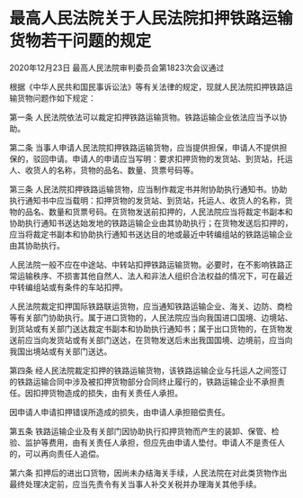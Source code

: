 # 最高人民法院关于人民法院扣押铁路运输货物若干问题的规定

2020年12月23日 最高人民法院审判委员会第1823次会议通过

<!-- INFO END -->

根据《中华人民共和国民事诉讼法》等有关法律的规定，现就人民法院扣押铁路运输货物问题作如下规定：

第一条 人民法院依法可以裁定扣押铁路运输货物。铁路运输企业依法应当予以协助。

第二条 当事人申请人民法院扣押铁路运输货物，应当提供担保，申请人不提供担保的，驳回申请。申请人的申请应当写明：要求扣押货物的发货站、到货站，托运人、收货人的名称，货物的品名、数量、货票号码等。

第三条 人民法院扣押铁路运输货物，应当制作裁定书并附协助执行通知书。协助执行通知书中应当载明：扣押货物的发货站、到货站，托运人、收货人的名称，货物的品名、数量和货票号码。在货物发送前扣押的，人民法院应当将裁定书副本和协助执行通知书送达始发地的铁路运输企业由其协助执行；在货物发送后扣押的，应当将裁定书副本和协助执行通知书送达目的地或最近中转编组站的铁路运输企业由其协助执行。

人民法院一般不应在中途站、中转站扣押铁路运输货物。必要时，在不影响铁路正常运输秩序、不损害其他自然人、法人和非法人组织合法权益的情况下，可在最近中转编组站或有条件的车站扣押。

人民法院裁定扣押国际铁路联运货物，应当通知铁路运输企业、海关、边防、商检等有关部门协助执行。属于进口货物的，人民法院应当向我国进口国境、边境站、到货站或有关部门送达裁定书副本和协助执行通知书；属于出口货物的，在货物发送前应当向发货站或有关部门送达，在货物发送后未出我国国境、边境前，应当向我国出境站或有关部门送达。

第四条 经人民法院裁定扣押的铁路运输货物，该铁路运输企业与托运人之间签订的铁路运输合同中涉及被扣押货物部分合同终止履行的，铁路运输企业不承担责任。因扣押货物造成的损失，由有关责任人承担。

因申请人申请扣押错误所造成的损失，由申请人承担赔偿责任。

第五条 铁路运输企业及有关部门因协助执行扣押货物而产生的装卸、保管、检验、监护等费用，由有关责任人承担，但应先由申请人垫付。申请人不是责任人的，可以再向责任人追偿。

第六条 扣押后的进出口货物，因尚未办结海关手续，人民法院在对此类货物作出最终处理决定前，应当先责令有关当事人补交关税并办理海关其他手续。